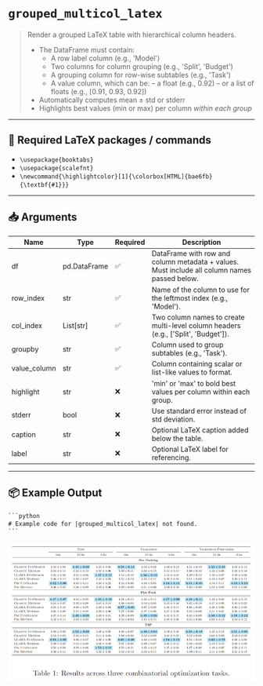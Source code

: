 # `grouped_multicol_latex`

> Render a grouped LaTeX table with hierarchical column headers.
> - The DataFrame must contain:
>   - A row label column (e.g., 'Model')
>   - Two columns for column grouping (e.g., 'Split', 'Budget')
>   - A grouping column for row-wise subtables (e.g., 'Task')
>   - A value column, which can be:
>       – a float (e.g., 0.92)
>       – or a list of floats (e.g., [0.91, 0.93, 0.92])
> - Automatically computes mean ± std or stderr
> - Highlights best values (min or max) per column *within each group*
> 

---

## 🧾 Required LaTeX packages / commands

- `\usepackage{booktabs}`
- `\usepackage{scalefnt}`
- `\newcommand{\highlightcolor}[1]{\colorbox[HTML]{bae6fb}{\textbf{#1}}}`


---

## 📥 Arguments

| Name | Type | Required | Description |
|------|------|----------|-------------|
| df | pd.DataFrame | ✅ | DataFrame with row and column metadata + values. Must include all column names passed below. |
| row_index | str | ✅ | Name of the column to use for the leftmost index (e.g., 'Model'). |
| col_index | List[str] | ✅ | Two column names to create multi-level column headers (e.g., ['Split', 'Budget']). |
| groupby | str | ✅ | Column used to group subtables (e.g., 'Task'). |
| value_column | str | ✅ | Column containing scalar or list-like values to format. |
| highlight | str | ❌ | 'min' or 'max' to bold best values per column within each group. |
| stderr | bool | ❌ | Use standard error instead of std deviation. |
| caption | str | ❌ | Optional LaTeX caption added below the table. |
| label | str | ❌ | Optional LaTeX label for referencing. |

---

## 📦 Example Output

````{dropdown} Click to show example code
```python
# Example code for |grouped_multicol_latex| not found.
```
````

<img src="../../_static/images/tables/grouped_multicol_latex.png" alt="grouped_multicol_latex" style="max-width: 100%; width: auto; height: auto; max-height: 450px;">
